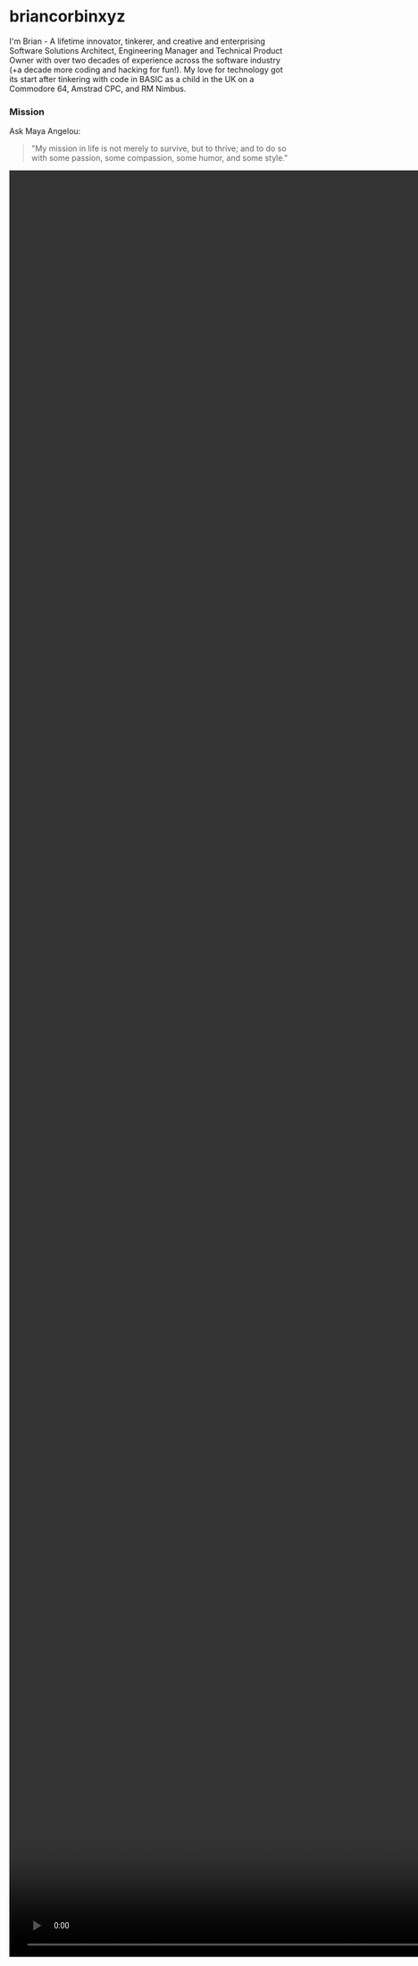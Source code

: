 # briancorbinxyz
 
I'm Brian - A lifetime innovator, tinkerer, and creative and enterprising Software Solutions Architect, Engineering Manager and Technical Product Owner with over two decades of experience across the software industry (+a decade more coding and hacking for fun!). My love for technology got its start after tinkering with code in BASIC as a child in the UK on a Commodore 64, Amstrad CPC, and RM Nimbus.

### Mission
Ask Maya Angelou:
> "My mission in life is not merely to survive, but to thrive; and to do so with some passion, some compassion, some humor, and some style."

<div style="width: 100%">
    <video autoplay muted loop id="myVideo" style="position:absolute; min-width: 80%; min-height: 80%; width: auto; height: auto;" playsinline>
        <source src="BLAC INTRO_720.mp4" type="video/mp4">
    </video>
</div>

```
⠀⠀⠀⠀⠀⠀⠀⠀⠀⠀⠀⠀⠀⠀⠀⠀⠀⠀⠀⠀⠀⠀⠀⠀⠀⠀⠀⠀⠀⠀⢀⣀⣤⣤⣴⡶⠶⠖⠚⠛⠛⠛⠛⠛⠛⠳⠶⢶⣤⣤⡀⠀⠀⠀⠀⠀⠀⠀
⠀⠀⠀⠀⠀⠀⠀⠀⠀⠀⠀⠀⠀⠀⠀⠀⠀⠀⠀⠀⠀⠀⢀⣀⣠⣤⣶⣶⠿⠟⠛⠉⠉⠀⠀⠀⠀⠀⠀⠀⠀⠀⠀⠀⠀⠀⠀⠀⠀⠉⠙⢷⣦⣄⠀⠀⠀⠀
⠀⠀⠀⠀⠀⠀⠀⠀⠀⠀⠀⠀⠀⠀⠀⠀⠀⣀⣤⣴⠶⣟⣿⡿⠟⠋⠁⠀⠀⠀⠀⠀⠀⢀⣀⣀⣀⣀⣀⣀⣀⣀⡀⠀⣀⣠⣄⡀⠀⠀⠀⠀⠈⠻⣷⡄⠀⠀
⠀⠀⠀⠀⠀⠀⠀⠀⠀⠀⠀⠀⠀⣀⣤⡶⠟⢋⣩⡶⠞⠋⠁⠀⠀⠀⠀⢀⣠⣤⡶⠶⠛⠛⠋⠉⠉⠉⠉⠉⠉⠙⠛⣿⡟⠉⠉⣿⡆⠀⠀⠀⠀⠀⠘⢿⡄⠀
⠀⠀⠀⠀⠀⠀⠀⠀⠀⠀⣠⣶⠿⠋⢁⣠⡶⠟⠉⠀⠀⠀⠀⣀⣴⡶⠟⠋⠉⠀⠀⠀⠀⠀⠀⠀⠀⠀⠀⠀⠀⠀⠀⠹⣷⣄⣠⣿⣇⠀⠀⠀⠀⠀⠀⠘⣿⠀
⠀⠀⠀⠀⠀⠀⢀⣠⡴⠟⠋⠀⣠⣴⠟⠉⠀⠀⠀⢀⣤⡶⠟⠋⠀⠀⠀⠀⠀⠀⢀⣀⣠⣤⣤⠤⠶⠶⢤⣤⣤⣀⠀⠀⠀⠈⠁⠈⢻⣆⠀⠀⠀⠀⠀⠀⣿⡆
⠀⠀⠀⠀⣀⣴⠟⠋⠀⠀⣠⡾⠋⠁⠀⠀⢀⣠⡶⠟⠉⠀⢀⣀⡀⠀⣀⣤⣶⠾⠛⠉⠉⠁⠀⠀⠀⠀⠀⠀⠉⠛⢷⣄⠀⠀⠀⠀⠈⣿⠀⠀⠀⠀⠀⠀⣿⡇
⠀⢀⣠⡾⠛⠁⠀⠀⣠⡾⠋⠀⠀⠀⢀⣴⠟⠋⠀⠀⠀⢸⠟⠉⢻⡟⠉⠁⠀⠀⠀⠀⠀⠀⠀⠀⠀⠀⠀⠀⠀⠀⠈⣿⠀⠀⠀⠀⠀⣿⠀⠀⠀⠀⠀⢀⣿⠀
⣤⡾⠋⠀⠀⠀⣠⡾⠋⠀⠀⠀⢀⣴⠟⠁⠀⠀⠀⢀⣠⣾⣷⣤⣾⠃⠀⢀⣠⣤⣴⠶⠶⢶⣦⣄⠀⠀⠀⠀⠀⠀⠀⣿⠀⠀⠀⠀⢠⣿⠀⠀⠀⠀⠀⣸⡏⠀
⠉⠁⠀⠀⢀⣾⠏⠀⠀⠀⢀⣴⡟⠁⠀⠀⠀⢀⣴⠟⠋⠀⠀⠀⢀⣴⡾⠛⠉⠁⠀⠀⠀⠀⠈⣿⡆⠀⠀⠀⠀⠀⣼⠏⠀⠀⠀⠀⣼⢧⠀⠀⠀⠀⣰⡟⠀⠀
⠀⠀⠀⣠⡿⠁⠀⠀⠀⢀⣾⠋⠀⠀⠀⢀⣴⠟⠁⠀⠀⠀⣠⣾⠟⠁⠀⠀⠀⠀⠀⠀⠀⠀⣰⡟⠀⠀⠀⠀⢀⣼⠏⠀⠀⠀⠀⣼⠏⠀⠀⠀⠀⣰⡟⠁⠀⠀
⠀⠀⣰⡟⠁⠀⠀⢀⣠⣿⠁⠀⠀⠀⢠⣾⠋⠀⠀⠀⠀⣰⡟⠁⠀⠀⠀⠀⠀⢀⣤⣤⣠⣾⠟⠀⠀⠀⢀⣴⡿⠁⠀⠀⠀⢤⣾⠋⠀⠀⠀⠀⣴⠟⠀⠀⠀⠀
⠀⣸⡟⠀⠀⠀⣾⠟⠉⢿⡖⠀⠀⢠⡿⠁⠀⠀⠀⠀⠀⣿⠀⠀⠀⠀⠀⠀⠀⣿⡏⠉⣿⠁⠀⠀⢀⣴⡾⠋⠀⠀⠀⠀⣰⡿⠁⠀⠀⠀⣠⡾⠋⠀⠀⠀⠀⠀
⢠⡿⠁⠀⠀⠘⢿⣷⣤⡿⠃⠀⠀⣿⠇⠀⠀⠀⠀⠀⠀⠙⠿⢦⣤⣤⠶⠿⠛⠛⠛⠛⠋⢀⣠⣴⠟⠋⠀⠀⠀⠀⣠⡾⠋⠀⠀⠀⢀⣴⠟⠁⠀⢀⣤⠀⠀⠀
⣿⠇⠀⠀⠀⠀⠀⣿⠀⠀⠀⠀⠀⣿⡄⠀⠀⠀⠀⠀⠀⠀⠀⠀⠀⠀⠀⠀⠀⠀⢀⣠⣶⠟⠋⠁⠀⠀⠀⢀⣤⡾⠋⠀⠀⠀⢀⣴⡿⠋⠀⢀⣤⡿⠋⠀⠀⠀
⣿⠀⠀⠀⠀⠀⠀⣿⡄⠀⠀⠀⠀⠙⣷⣄⠀⠀⠀⠀⠀⠀⠀⠀⠀⢀⣀⣤⡶⠾⠛⠉⢀⣠⣶⢶⣤⣠⣶⠟⠋⠀⠀⠀⣀⣴⠿⠋⠀⢀⣴⠿⠋⠀⠀⠀⠀⠀
⣿⠀⠀⠀⠀⠀⠀⢹⣧⠀⠀⠀⠀⠀⠀⠙⠻⠷⠶⣶⣶⠶⠾⠿⠛⠛⠉⠁⠀⠀⠀⠀⣼⡏⠀⠀⠙⣿⠀⠀⠀⢀⣠⡾⠛⠁⢀⣤⡾⠛⠁⠀⠀⠀⠀⠀⠀⠀
⣿⡆⠀⠀⠀⠀⠀⠀⠙⢷⣄⠀⠀⠀⠀⠀⠀⠀⠀⠀⠀⠀⠀⠀⠀⠀⠀⠀⠀⢀⣠⣴⠾⣷⣄⣀⣼⠟⢀⣠⣴⠟⠋⣀⣠⡶⠟⠉⠀⠀⠀⠀⠀⠀⠀⠀⠀⠀
⠘⣷⡄⣀⠀⠀⠀⠀⠀⠀⠙⠿⣦⣤⣀⣀⡀⠀⠀⠀⠀⣀⣀⣀⣠⣤⡴⠾⠟⠛⠉⠀⠀⠀⠉⣉⣠⡴⠟⢋⣀⣴⠾⠛⠉⠀⠀⠀⠀⠀⠀⠀⠀⠀⠀⠀⠀⠀
⠀⠘⢿⣬⠀⠀⣀⣀⡀⠀⠀⠀⠀⠈⠉⠙⠛⠛⠛⠛⠛⠛⠋⠉⠉⠁⠀⠀⠀⠀⠀⢀⣠⣴⡾⣛⣽⣴⡶⠛⠋⠁⠀⠀⠀⠀⠀⠀⠀⠀⠀⠀⠀⠀⠀⠀⠀⠀
⠀⠀⠀⠙⢷⣾⠛⠉⠙⣷⡀⠀⠀⠀⠀⠀⠀⠀⠀⠀⠀⠀⠀⠀⠀⠀⣀⣀⣴⣶⣿⡿⠿⠾⠛⠉⠉⠀⠀⠀⠀⠀⠀⠀⠀⠀⠀⠀⠀⠀⠀⠀⠀⠀⠀⠀⠀⠀
⠀⠀⠀⠀⠸⣷⡀⠠⢀⣿⣧⣤⣤⣄⣀⣀⣀⣠⣤⣤⣤⡤⠶⠾⠟⠛⠛⠉⠉⠀⠀⠀⠀⠀⠀⠀⠀⠀⠀⠀⠀⠀⠀⠀⠀⠀⠀⠀⠀⠀⠀⠀⠀⠀⠀⠀⠀⠀
⠀⠀⠀⠀⠀⠙⠛⠛⠛⠉⠀⠀⠉⠉⠉⠉⠉⠉⠉⠀⠀⠀⠀⠀⠀⠀⠀⠀⠀⠀⠀⠀⠀⠀⠀⠀⠀⠀⠀⠀⠀⠀⠀⠀⠀⠀⠀⠀⠀⠀⠀⠀⠀⠀⠀⠀⠀⠀
⠀⠀⠀⠀⠀⠀⠀⠀⠀⠀⠀⠀⠀⠀⠀⠀⠀⠀⠀⠀⠀⠀⠀⠀⠀⠀⠀⠀⠀⠀⠀⠀⠀⠀⠀⠀⠀⠀⠀⠀⠀⠀⠀⠀⠀⠀⠀⠀⠀⠀⠀⠀⠀⠀⠀⠀⠀⠀
```

## Blogs
- **TheCodeInfluencer** - [briancorbinxyz.medium.com](https://briancorbinxyz.medium.com) *“I write because I don’t know what I think until I read what I say.”* - A Tech Blog covering various topics in coding, engineering, and engineering management (my views are, obviously, my own)

